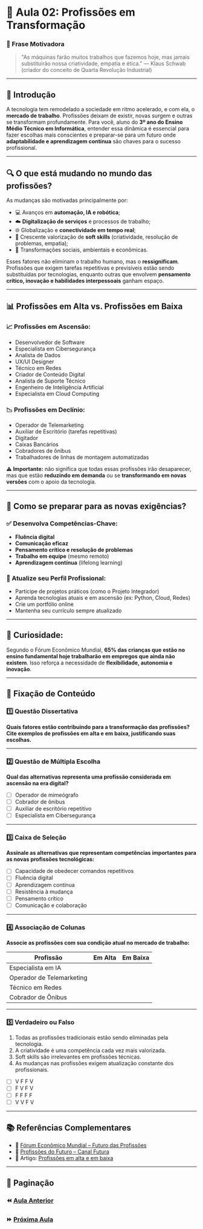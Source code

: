 # 📘 Aula 02: Profissões em Transformação

### 🎯 Frase Motivadora

> "As máquinas farão muitos trabalhos que fazemos hoje, mas jamais substituirão nossa criatividade, empatia e ética." — Klaus Schwab (criador do conceito de Quarta Revolução Industrial)

---

## 🧭 Introdução

A tecnologia tem remodelado a sociedade em ritmo acelerado, e com ela, o **mercado de trabalho**. Profissões deixam de existir, novas surgem e outras se transformam profundamente. Para você, aluno do **3º ano do Ensino Médio Técnico em Informática**, entender essa dinâmica é essencial para fazer escolhas mais conscientes e preparar-se para um futuro onde **adaptabilidade e aprendizagem contínua** são chaves para o sucesso profissional.

---

## 🔍 O que está mudando no mundo das profissões?

As mudanças são motivadas principalmente por:

- 💻 Avanços em **automação, IA e robótica**;
- ☁️ **Digitalização de serviços** e processos de trabalho;
- 🌐 Globalização e **conectividade em tempo real**;
- 🧠 Crescente valorização de **soft skills** (criatividade, resolução de problemas, empatia);
- 🧪 Transformações sociais, ambientais e econômicas.

Esses fatores não eliminam o trabalho humano, mas o **ressignificam**. Profissões que exigem tarefas repetitivas e previsíveis estão sendo substituídas por tecnologias, enquanto outras que envolvem **pensamento crítico, inovação e habilidades interpessoais** ganham espaço.

---

## 📊 Profissões em Alta vs. Profissões em Baixa

### 📈 Profissões em Ascensão:

- Desenvolvedor de Software
- Especialista em Cibersegurança
- Analista de Dados
- UX/UI Designer
- Técnico em Redes
- Criador de Conteúdo Digital
- Analista de Suporte Técnico
- Engenheiro de Inteligência Artificial
- Especialista em Cloud Computing

### 📉 Profissões em Declínio:

- Operador de Telemarketing
- Auxiliar de Escritório (tarefas repetitivas)
- Digitador
- Caixas Bancários
- Cobradores de ônibus
- Trabalhadores de linhas de montagem automatizadas

**⚠️ Importante:** não significa que todas essas profissões irão desaparecer, mas que estão **reduzindo em demanda** ou se **transformando em novas versões** com o apoio da tecnologia.

---

## 🧠 Como se preparar para as novas exigências?

### ✅ Desenvolva Competências-Chave:

- **Fluência digital**
- **Comunicação eficaz**
- **Pensamento crítico e resolução de problemas**
- **Trabalho em equipe** (mesmo remoto)
- **Aprendizagem contínua** (lifelong learning)

### 💼 Atualize seu Perfil Profissional:

- Participe de projetos práticos (como o Projeto Integrador)
- Aprenda tecnologias atuais e em ascensão (ex: Python, Cloud, Redes)
- Crie um portfólio online
- Mantenha seu currículo sempre atualizado

---

## 📌 Curiosidade:

Segundo o Fórum Econômico Mundial, **65% das crianças que estão no ensino fundamental hoje trabalharão em empregos que ainda não existem**. Isso reforça a necessidade de **flexibilidade, autonomia e inovação**.

---

## 🧠 Fixação de Conteúdo

### 1️⃣ Questão Dissertativa

**Quais fatores estão contribuindo para a transformação das profissões? Cite exemplos de profissões em alta e em baixa, justificando suas escolhas.**

---

### 2️⃣ Questão de Múltipla Escolha

**Qual das alternativas representa uma profissão considerada em ascensão na era digital?**

- [ ] Operador de mimeógrafo
- [ ] Cobrador de ônibus
- [ ] Auxiliar de escritório repetitivo
- [ ] Especialista em Cibersegurança

---

### 3️⃣ Caixa de Seleção

**Assinale as alternativas que representam competências importantes para as novas profissões tecnológicas:**

- [ ] Capacidade de obedecer comandos repetitivos
- [ ] Fluência digital
- [ ] Aprendizagem contínua
- [ ] Resistência à mudança
- [ ] Pensamento crítico
- [ ] Comunicação e colaboração

---

### 4️⃣ Associação de Colunas

**Associe as profissões com sua condição atual no mercado de trabalho:**

| Profissão                 | Em Alta | Em Baixa |
| ------------------------- | ------- | -------- |
| Especialista em IA        |         |          |
| Operador de Telemarketing |         |          |
| Técnico em Redes          |         |          |
| Cobrador de Ônibus        |         |          |

---

### 5️⃣ Verdadeiro ou Falso

1. Todas as profissões tradicionais estão sendo eliminadas pela tecnologia.
2. A criatividade é uma competência cada vez mais valorizada.
3. Soft skills são irrelevantes em profissões técnicas.
4. As mudanças nas profissões exigem atualização constante dos profissionais.

- [ ] V F F V
- [ ] F V F V
- [ ] F F F F
- [ ] V V F V

---

## 📚 Referências Complementares

- 📘 [Fórum Econômico Mundial – Futuro das Profissões](https://www.weforum.org/agenda/2020/10/jobs-of-tomorrow-skills-future-world-economic-forum/)
- 🎥 [Profissões do Futuro – Canal Futura](https://www.youtube.com/watch?v=sCF_7jY4b5M)
- 📖 Artigo: [Profissões em alta e em baixa](https://www.nube.com.br/blog/2023/01/03/profissoes-em-alta-e-em-baixa-para-2023)

---

## 📎 Paginação

### ⏪ [Aula Anterior](<./Aula 01: Introdução ao Mundo do Trabalho.md>)

### ⏩ [Próxima Aula](<./Aula 03: O que é Projeto de Vida Profissional.md>)
